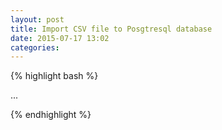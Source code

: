 ```yaml
---
layout: post
title: Import CSV file to Posgtresql database
date: 2015-07-17 13:02 
categories: 
---
```


{% highlight bash %}

...

{% endhighlight %}
